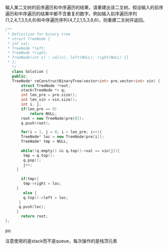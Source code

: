  输入某二叉树的前序遍历和中序遍历的结果，请重建出该二叉树。假设输入的前序遍历和中序遍历的结果中都不含重复的数字。例如输入前序遍历序列{1,2,4,7,3,5,6,8}和中序遍历序列{4,7,2,1,5,3,8,6}，则重建二叉树并返回。 

```c++
/**
 * Definition for binary tree
 * struct TreeNode {
 * int val;
 * TreeNode *left;
 * TreeNode *right;
 * TreeNode(int x) : val(x), left(NULL), right(NULL) {}
 * };
   */
   class Solution {
   public:
   TreeNode* reConstructBinaryTree(vector<int> pre,vector<int> vin) {
       struct TreeNode *root;
       stack<TreeNode *> q; 
       int len_pre = pre.size();
       int len_vin = vin.size();
       int i, j;
       if(len_pre == 0)
           return NULL;
       root = new TreeNode(pre[0]);
       q.push(root);

       for(i = 1, j = 0; i < len_pre; i++){
       TreeNode* loc = new TreeNode(pre[i]);
       TreeNode* tmp = NULL;
    
       while(!q.empty() && q.top()->val == vin[j]){
        tmp = q.top();
        q.pop();
        j++;
     }
    
       if(tmp){
        tmp->right = loc;
     }
        else {
        q.top()->left = loc;
      }
      q.push(loc);
     }
       return root; 
};
```



ps:

注意使用的是stack而不是queue，每次操作的是栈顶元素



